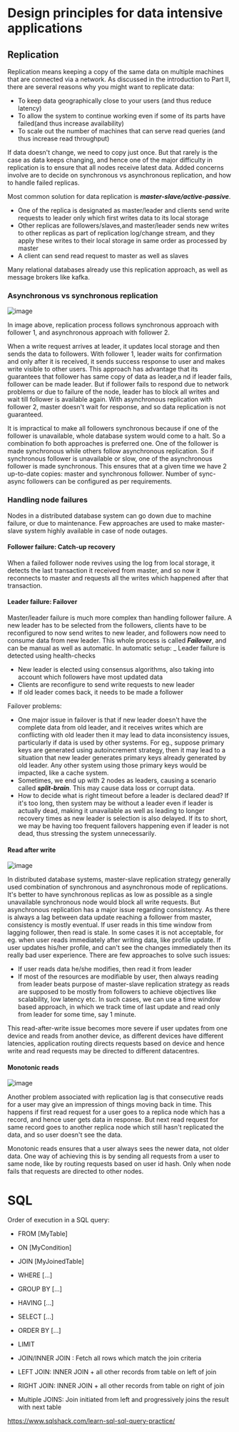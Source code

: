 # Design principles for data intensive applications

## Replication

Replication means keeping a copy of the same data on multiple machines that are connected via a network. As discussed in the introduction to Part II, there are several
reasons why you might want to replicate data:
- To keep data geographically close to your users (and thus reduce latency)
- To allow the system to continue working even if some of its parts have failed(and thus increase availability)
- To scale out the number of machines that can serve read queries (and thus increase read throughput)

If data doesn't change, we need to copy just once. But that rarely is the case as data keeps changing, and hence one
of the major difficulty in replication is to ensure that all nodes receive latest data. Added concerns involve
are to decide on synchronous vs asynchronous replication, and how to handle failed replicas.

Most common solution for data replication is _**master-slave/active-passive**_. 
- One of the replica is designated as master/leader and clients send write requests to leader only which first writes
  data to its local storage
- Other replicas are followers/slaves,and master/leader sends new writes to other replicas as part of replication log/change stream,
  and they apply these writes to their local storage in same order as processed by master
- A client can send read request to master as well as slaves

Many relational databases already use this replication approach, as well as message brokers like kafka.

### Asynchronous vs synchronous replication

![image](./images/leader-based-replication.png)

In image above, replication process follows synchronous approach with follower 1, and asynchronous approach with follower 2.

When a write request arrives at leader, it updates local storage and then sends the data to followers. With follower 1, leader
waits for confirmation and only after it is received, it sends success response to user and makes write visible to other users.
This approach has advantage that its guarantees that follower has same copy of data as leader,a nd if leader fails, follower can
be made leader. But if follower fails to respond due to network problems or due to failure of the node, leader has to block
all writes and wait till follower is available again.
With asynchronous replication with follower 2, master doesn't wait for response, and so data replication is not guaranteed.

It is impractical to make all followers synchronous because if one of the follower is unavailable, whole database system
would come to a halt. So a combination fo both approaches is preferred one. One of the follower is made synchronous while
others follow asynchronous replication. So if synchronous follower is unavailable or slow, one of the asynchronous follower
is made synchronous. This ensures that at a given time we have 2 up-to-date copies: master and synchronous follower.
Number of sync-async followers can be configured as per requirements.

### Handling node failures
Nodes in a distributed database system can go down due to machine failure, or due to maintenance. Few approaches are used
to make master-slave system highly available in case of node outages.

#### Follower failure: Catch-up recovery
When a failed follower node revives using the log from local storage, it detects the last transaction
it received from master, and so now it reconnects to master and requests all the writes which happened after that transaction.

#### Leader failure: Failover
Master/leader failure is much more complex than handling follower failure. A new leader has to be selected from the followers,
clients have to be reconfigured to now send writes to new leader, and followers now need to consume data from new leader.
This whole process is called **_Failover_**, and can be manual as well as automatic.
In automatic setup:
_ Leader failure is detected using health-checks
- New leader is elected using consensus algorithms, also taking into account which followers have most updated data
- Clients are reconfigure to send write requests to new leader
- If old leader comes back, it needs to be made a follower

Failover problems:
- One major issue in failover is that if new leader doesn't have the complete data from old leader, and it receives writes
which are conflicting with old leader then it may lead to data inconsistency issues, particularly if data is used by other systems.
For eg., suppose primary keys are generated using autoincrement strategy, then it may lead to a situation that new leader
generates primary keys already generated by old leader. Any other system using those primary
keys would be impacted, like a cache system.
- Sometimes, we end up with 2 nodes as leaders, causing a scenario called _**split-brain**_. This may cause data loss or corrupt
  data.
- How to decide what is right timeout before a leader is declared dead? If it's too long, then system may be without a leader
  even if leader is actually dead, making it unavailable as well as leading to longer recovery times as new leader is selection is also
  delayed. If its to short, we may be having too frequent failovers happening even if leader is not dead, thus stressing the system unnecessarily.

#### Read after write
![image](./images/read-after-write.png)

In distributed database systems, master-slave replication strategy generally used combination of synchronous and asynchronous
mode of replications. It's better to have synchronous replicas as low as possible as a single unavailable synchronous node
would block all write requests. But asynchronous replication has a major issue regarding consistency. As there is always a 
lag between data update reaching a follower from master, consistency is mostly eventual. If user reads in this time window from
lagging follower, then read is stale. In some cases it is not acceptable, for eg. when user reads immediately after writing data,
like profile update. If user updates his/her profile, and can't see the changes immediately then its really bad user experience.
There are few approaches to solve such issues:
- If user reads data he/she modifies, then read it from leader
- If most of the resources are modifiable by user, then always reading from leader beats purpose of master-slave replication
  strategy as reads are supposed to be mostly from followers to achieve objectives like scalability, low latency etc.
  In such cases, we can use a time window based approach, in which we track time of last update and read only from leader for
  some time, say 1 minute.

This read-after-write issue becomes more severe if user updates from one device and reads from another device, as different
devices have different latencies, application routing directs requests based on device and hence write and read requests
may be directed to different datacentres.

#### Monotonic reads
![image](./images/monotonic-reads.png)

Another problem associated with replication lag is that consecutive reads for a user may give an impression of things moving 
back in time. This happens if first read request for a user goes to a replica node which has a record, and hence user
gets data in response. But next read request for same record goes to another replica node which still hasn't replicated the
data, and so user doesn't see the data.

Monotonic reads ensures that a user always sees the newer data, not older data. One way of achieving this is by sending
all requests from a user to same node, like by routing requests based on user id hash. Only when node fails that requests
are directed to other nodes.


# SQL
Order of execution in a SQL query:
- FROM [MyTable]
- ON [MyCondition]
- JOIN [MyJoinedTable]
- WHERE [...]
- GROUP BY [...]
- HAVING [...]
- SELECT [...]
- ORDER BY [...]
- LIMIT

- JOIN/INNER JOIN : Fetch all rows which match the join criteria
- LEFT JOIN: INNER JOIN + all other records from table on left of join
- RIGHT JOIN: INNER JOIN + all other records from table on right of join
- Multiple JOINS: Join initiated from left and progressively joins the result with next table

https://www.sqlshack.com/learn-sql-sql-query-practice/